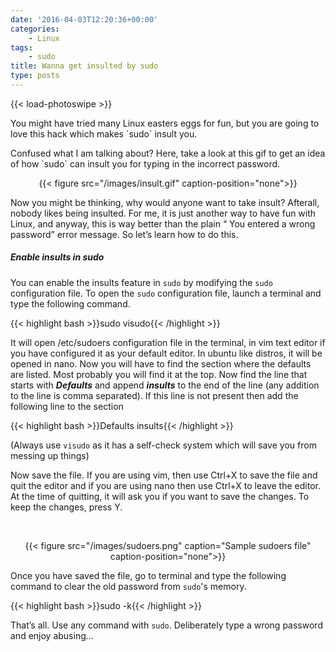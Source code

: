 ```yaml
---
date: '2016-04-03T12:20:36+00:00'
categories:
    - Linux
tags:
    - sudo
title: Wanna get insulted by sudo
type: posts
---
```


{{< load-photoswipe >}}

<p style="text-align: left;">
  You might have tried many Linux easters eggs for fun, but you are going to love this hack which makes `sudo` insult you.
</p>

<p style="text-align: left;">
  Confused what I am talking about? Here, take a look at this gif to get an idea of how `sudo` can insult you for typing in the incorrect password.
</p>

<center>{{< figure src="/images/insult.gif" caption-position="none">}}</center>
<!-- ![Terminal Shot](/images/insult.gif) -->

<p style="text-align: left;">
  Now you might be thinking, why would anyone want to take insult? Afterall, nobody likes being insulted. For me, it is just another way to have fun with Linux, and anyway, this is way better than the plain &#8220; You entered a wrong password&#8221; error message. So let&#8217;s learn how to do this.
</p>

##### Enable insults in sudo

You can enable the insults feature in `sudo` by modifying the `sudo` configuration file. To open the `sudo` configuration file, launch a terminal and type the following command.

{{< highlight bash >}}sudo visudo{{< /highlight >}}

It will open /etc/sudoers configuration file in the terminal, in vim text editor if you have configured it as your default editor. In ubuntu like distros, it will be opened in nano. Now you will have to find the section where the defaults are listed. Most probably you will find it at the top. Now find the line that starts with **_Defaults_** and append **_insults_** to the end of the line (any addition to the line is comma separated). If this line is not present then add the following line to the section

{{< highlight bash >}}Defaults insults{{< /highlight >}}

(Always use `visudo` as it has a self-check system which will save you from messing up things)

Now save the file. If you are using vim, then use Ctrl+X to save the file and quit the editor and if you are using nano then use Ctrl+X to leave the editor. At the time of quitting, it will ask you if you want to save the changes. To keep the changes, press Y.

&nbsp;

<center>{{< figure src="/images/sudoers.png" caption="Sample sudoers file" caption-position="none">}}</center>
<!-- ![Sample Sudoers File](/images/sudoers.png) -->

Once you have saved the file, go to terminal and type the following command to clear the old password from `sudo`'s memory.

{{< highlight bash >}}sudo -k{{< /highlight >}}

That&#8217;s all. Use any command with `sudo`. Deliberately type a wrong password and enjoy abusing&#8230;
